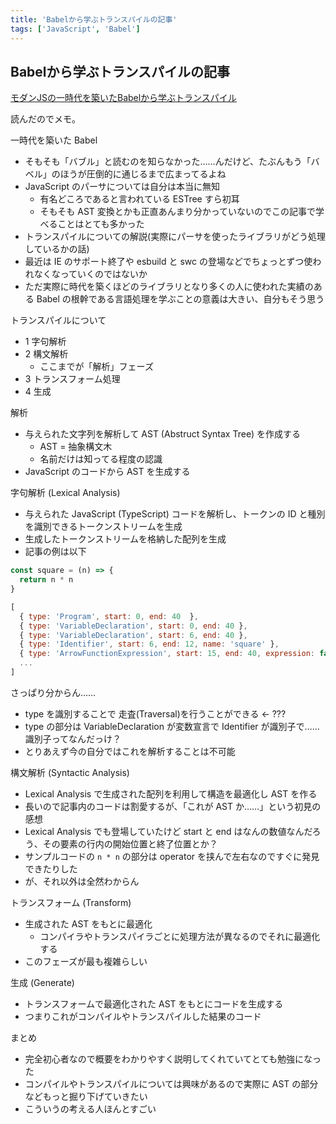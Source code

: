 ```yaml
---
title: 'Babelから学ぶトランスパイルの記事'
tags: ['JavaScript', 'Babel']
---
```


## Babelから学ぶトランスパイルの記事

[モダンJSの一時代を築いたBabelから学ぶトランスパイル](https://zenn.dev/karan_coron/articles/2b433642e93453)

読んだのでメモ。

一時代を築いた Babel

- そもそも「バブル」と読むのを知らなかった……んだけど、たぶんもう「バベル」のほうが圧倒的に通じるまで広まってるよね
- JavaScript のパーサについては自分は本当に無知
  - 有名どころであると言われている ESTree すら初耳
  - そもそも AST 変換とかも正直あんまり分かっていないのでこの記事で学べることはとても多かった
- トランスパイルについての解説(実際にパーサを使ったライブラリがどう処理しているかの話)
- 最近は IE のサポート終了や esbuild と swc の登場などでちょっとずつ使われなくなっていくのではないか
- ただ実際に時代を築くほどのライブラリとなり多くの人に使われた実績のある Babel の根幹である言語処理を学ぶことの意義は大きい、自分もそう思う

トランスパイルについて

- 1 字句解析
- 2 構文解析
  - ここまでが「解析」フェーズ
- 3 トランスフォーム処理
- 4 生成

解析

- 与えられた文字列を解析して AST (Abstruct Syntax Tree) を作成する
  - AST = 抽象構文木
  - 名前だけは知ってる程度の認識
- JavaScript のコードから AST を生成する

字句解析 (Lexical Analysis)

- 与えられた JavaScript (TypeScript) コードを解析し、トークンの ID と種別を識別できるトークンストリームを生成
- 生成したトークンストリームを格納した配列を生成
- 記事の例は以下

```test.js
const square = (n) => {
  return n * n
}
```

```testLexicalAnalysis.js
[
  { type: 'Program', start: 0, end: 40  },
  { type: 'VariableDeclaration', start: 0, end: 40 },
  { type: 'VariableDeclaration', start: 6, end: 40 },
  { type: 'Identifier', start: 6, end: 12, name: 'square' },
  { type: 'ArrowFunctionExpression', start: 15, end: 40, expression: false, generator: false, async: false },
  ...
]
```

さっぱり分からん……

- type を識別することで 走査(Traversal)を行うことができる ← ???
- type の部分は VariableDeclaration が変数宣言で Identifier が識別子で……識別子ってなんだっけ？
- とりあえず今の自分ではこれを解析することは不可能

構文解析 (Syntactic Analysis)

- Lexical Analysis で生成された配列を利用して構造を最適化し AST を作る
- 長いので記事内のコードは割愛するが、「これが AST か……」という初見の感想
- Lexical Analysis でも登場していたけど start と end はなんの数値なんだろう、その要素の行内の開始位置と終了位置とか？
- サンプルコードの `n * n` の部分は operator を挟んで左右なのですぐに発見できたりした
- が、それ以外は全然わからん

トランスフォーム (Transform)

- 生成された AST をもとに最適化
  - コンパイラやトランスパイラごとに処理方法が異なるのでそれに最適化する
- このフェーズが最も複雑らしい

生成 (Generate)

- トランスフォームで最適化された AST をもとにコードを生成する
- つまりこれがコンパイルやトランスパイルした結果のコード

まとめ

- 完全初心者なので概要をわかりやすく説明してくれていてとても勉強になった
- コンパイルやトランスパイルについては興味があるので実際に AST の部分などもっと掘り下げていきたい
- こういうの考える人ほんとすごい
